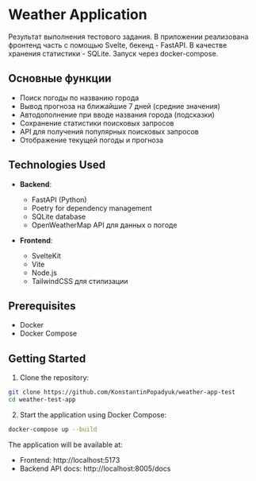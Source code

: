 # Weather Application

Результат выполнения тестового задания. В приложении реализована фронтенд часть с помощью Svelte, бекенд - FastAPI. В качестве хранения статистики - SQLite. Запуск через docker-compose.

## Основные функции

- Поиск погоды по названию города
- Вывод прогноза на ближайшие 7 дней (средние значения)
- Автодополнение при вводе названия города (подсказки)
- Сохранение статистики поисковых запросов
- API для получения популярных поисковых запросов
- Отображение текущей погоды и прогноза

## Technologies Used

- **Backend**:
  - FastAPI (Python)
  - Poetry for dependency management
  - SQLite database
  - OpenWeatherMap API для данных о погоде

- **Frontend**:
  - SvelteKit
  - Vite
  - Node.js
  - TailwindCSS для стилизации

## Prerequisites

- Docker
- Docker Compose

## Getting Started

1. Clone the repository:
```bash
git clone https://github.com/KonstantinPopadyuk/weather-app-test
cd weather-test-app
```

2. Start the application using Docker Compose:
```bash
docker-compose up --build
```

The application will be available at:
- Frontend: http://localhost:5173
- Backend API docs: http://localhost:8005/docs